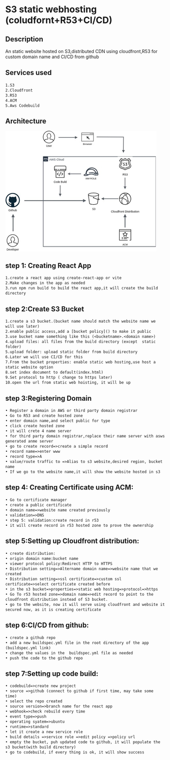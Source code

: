 
# S3 static webhosting (coludfornt+R53+CI/CD)

## Description
An static website hosted on S3,distributed CDN using cloudfront,R53 for custom domain name and CI/CD from github 

## Services used
    1.S3
    2.Cloudfront
    3.R53
    4.ACM
    5.Aws Codebuild

## Architecture

![Alt architecture](https://github.com/prantasujoy/aws-practice/blob/main/s3_static_hosting/s3_static_svg.jpg?raw=true)


## step 1: Creating React App
    1.create a react app using create-react-app or vite
    2.Make changes in the app as needed
    3.run npm run build to build the react app,it will create the build directory

## step 2:Create S3 Bucket
    1.create a s3 bucket.(bucket name should match the website name we will use later)
    2.enable public access,add a [bucket policy]() to make it public 
    3.use bucket name something like this (<bucketname>.<domain name>)
    4.upload files: all files from the build directory (except  static folder)
    5.upload folder: upload static folder from build directory
    6.Later we will use CI/CD for this
    7.From the bucket properties: enable static web hosting,use host a static website option
    8.set index document to default(index.html) 
    9.Set protocol to http ( change to https later)
    10.open the url from static web hoisting, it will be up

## step 3:Registering Domain
    • Register a domain in AWS or third party domain registrar
    • Go to R53 and create hosted zone
    • enter domain name,and select public for type
    • click create hosted zone
    • it will crete 4 name server
    • for third party domain registrar,replace their name server with asws generated anme server
    • go to create record=>create a simple record
    • record name=>enter www
    • record type=>A
    • value/route traffic to =>Alias to s3 website,desired region, bucket name
    • If we go to the website name,it will show the website hosted in s3
    
## step 4: Creating Certificate using ACM:
    • Go to certificate manager
    • create a public certificate
    • domain name=>website name created previously
    • validation=>DNS
    • step 5: validation:create record in r53
    • it will create record in r53 hosted zone to prove the ownership
    
## step 5:Setting up Cloudfront distribution:
    • create distribution:
    • origin domain name:bucket name
    • viewer protocol policy:Redirect HTTP to HTTPS
    • Distribution setting=>Altername domain name=>website name that we created
    • Distribution setting=>ssl certificate=>custom ssl certificate=>select certificate created before
    • in the s3 bucket=>properties=>static web hosting=>protocol=>https
    • Go To r53 hosted zone=>domain name=>edit record to point to the cloudfront distribution instead of S3 bucket.
    • go to the website, now it will serve using cloudfront and website it secured now, as it is creating certificate
## step 6:CI/CD from github:
    • create a github repo 
    • add a new buildspec.yml file in the root directory of the app (buildspec.yml link)
    • change the values in the  buildspec.yml file as needed
    • push the code to the github repo

## step 7:Setting up code build:
    • codebuild=>create new project
    • source =>github (connect to github if first time, may take some time)
    • select the repo created
    • source version=>branch name for the react app
    • webhook=>check rebuild every time
    • event type=>push
    • operating syatem=>ubuntu
    • runtime=>standard
    • let it create a new service role
    • build details =>service role =>edit policy =>policy url
    • empty the bucket, puh updated code to github, it will populate the s3 bucket(with build directory)
    • go to codebuild, if every thing is ok, it will show success 
    






